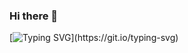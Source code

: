 ### Hi there 👋
[![Typing SVG](https://readme-typing-svg.demolab.com/?lines=...✨Welcome+stranger✨...;...✨And+make+yourself+at+home✨...)](https://git.io/typing-svg)

<!--
**wangz35/wangz35** is a ✨ _special_ ✨ repository because its `README.md` (this file) appears on your GitHub profile.

Here are some ideas to get you started:

- 🔭 I’m currently working on ...
- 🌱 I’m currently learning ...
- 👯 I’m looking to collaborate on ...
- 🤔 I’m looking for help with ...
- 💬 Ask me about ...
- 📫 How to reach me: ...
- 😄 Pronouns: ...
- ⚡ Fun fact: ...
-->
